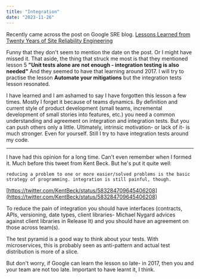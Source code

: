 ```yaml
---
title: "Integration"
date: "2023-11-26"
---
```


Recently came across the post on Google SRE blog. [Lessons Learned from Twenty Years of Site Reliability Engineering](https://sre.google/resources/practices-and-processes/twenty-years-of-sre-lessons-learned/)

Funny that they don't seem to mention the date on the post. Or I might have missed it. That aside, the thing that struck me most is that they mentioned lesson 5 **"Unit tests alone are not enough - integration testing is also needed"** And they seemed to have that learning around 2017. I will try to practise the lesson **Automate your mitigations** but the integration tests lesson resonated.

I have learned and I am ashamed to say I have forgotten this lesson a few times. Mostly I forget it because of teams dynamics. By definition and current style of product development (small teams, incremental development of small stories into features, etc.) you need a common understanding and agreement on integration and integration tests. But you can push others only a little. Ultimately, intrinsic motivation- or lack of it- is much stronger. Even for yourself. Still I try to have integration tests around my code.

* * *

I have had this opinion for a long time. Can't even remember when I formed it. Much before this tweet from Kent Beck. But he's put it quite well:

`reducing a problem to one or more easier/solved problems is the basic strategy of programming. integration is still painful, though.`

[https://twitter.com/KentBeck/status/583284709645406208](https://twitter.com/KentBeck/status/583284709645406208)

To reduce the pain of integration you should have interfaces (contracts, APIs, versioning, date types, client libraries- Michael Nygard advices against client libraries in Release It) and you should have an agreement on those across team(s).

The test pyramid is a good way to think about your tests. With microservices, this is probably seen as anti-pattern and actual test distribution is more of a slice.

But don't worry, if Google can learn the lesson so late- in 2017, then you and your team are not too late. Important to have learnt it, I think.
